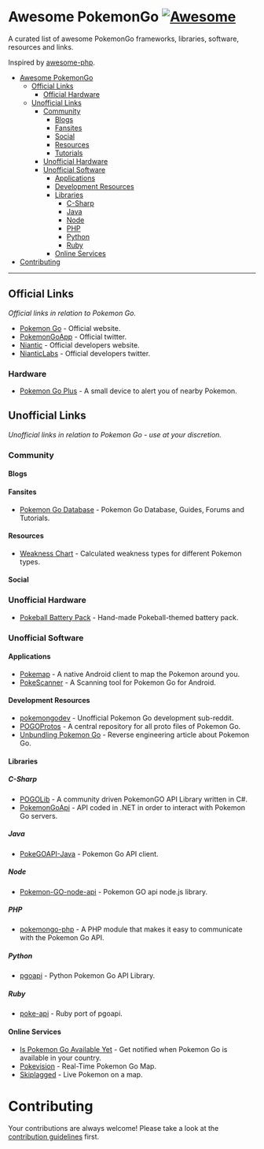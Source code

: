 # Awesome PokemonGo [![Awesome](https://cdn.rawgit.com/sindresorhus/awesome/d7305f38d29fed78fa85652e3a63e154dd8e8829/media/badge.svg)](https://github.com/sindresorhus/awesome)

A curated list of awesome PokemonGo frameworks, libraries, software, resources and links.

Inspired by [awesome-php](https://github.com/ziadoz/awesome-php).

- [Awesome PokemonGo](#awesome-pokemongo)
    - [Official Links](#official-links)
      - [Official Hardware](#official-hardware)
    - [Unofficial Links](#unofficial-links)
      - [Community](#community)
        - [Blogs](#blogs)
        - [Fansites](#fansites)
        - [Social](#social)
        - [Resources](#resources)
        - [Tutorials](#tutorials)
      - [Unofficial Hardware](#unofficial-hardware)
      - [Unofficial Software](#unofficial-software)
        - [Applications](#applicatons)
        - [Development Resources](#development-resources)
        - [Libraries](#libraries)
          - [C-Sharp](#c-sharp)
          - [Java](#java)
          - [Node](#node)
          - [PHP](#php)
          - [Python](#python)
          - [Ruby](#ruby)
        - [Online Services](#online-services)
- [Contributing](#contributing)

- - -

## Official Links

*Official links in relation to Pokemon Go.*

* [Pokemon Go](http://www.pokemongo.com/) - Official website.
* [PokemonGoApp](https://twitter.com/PokemonGoApp) - Official twitter.
* [Niantic](https://nianticlabs.com/) - Official developers website.
* [NianticLabs](https://twitter.com/NianticLabs) - Official developers twitter.

### Hardware

* [Pokemon Go Plus](http://www.pokemongo.com/pokemon-go-plus/) - A small device to alert you of nearby Pokemon.


## Unofficial Links

*Unofficial links in relation to Pokemon Go - use at your discretion.*

### Community

#### Blogs

#### Fansites

* [Pokemon Go Database](http://pokemongo.gamepress.gg/) - Pokemon Go Database, Guides, Forums and Tutorials.

#### Resources

* [Weakness Chart](https://i.redd.it/oy7lrixl8r9x.png) - Calculated weakness types for different Pokemon types.

#### Social



### Unofficial Hardware

* [Pokeball Battery Pack](https://www.etsy.com/listing/466681155/hand-made-pokeball-themed-battery-pack) - Hand-made Pokeball-themed battery pack.

### Unofficial Software

#### Applications

* [Pokemap](https://github.com/BrianEstrada/PokeScanner) - A native Android client to map the Pokemon around you.
* [PokeScanner](https://github.com/omkarmoghe/Pokemap) - A Scanning tool for Pokemon Go for Android.

#### Development Resources

* [pokemongodev](https://www.reddit.com/r/pokemongodev) - Unofficial Pokemon Go development sub-reddit.
* [POGOProtos](https://github.com/AeonLucid/POGOProtos) - A central repository for all proto files of Pokemon Go.
* [Unbundling Pokemon Go](https://applidium.com/en/news/unbundling_pokemon_go/) - Reverse engineering article about Pokemon Go.

#### Libraries

##### C-Sharp

* [POGOLib](https://github.com/AeonLucid/POGOLib) - A community driven PokemonGO API Library written in C#.
* [PokemonGoApi](https://github.com/ernilos/PokemonGoApi) - API coded in .NET in order to interact with Pokemon Go servers.

##### Java

* [PokeGOAPI-Java](https://github.com/Grover-c13/PokeGOAPI-Java) - Pokemon Go API client.

##### Node

* [Pokemon-GO-node-api](https://github.com/Armax/Pokemon-GO-node-api) - Pokemon GO api node.js library.

##### PHP

* [pokemongo-php](https://github.com/skiplagged/pokemongo-php) - A PHP module that makes it easy to communicate with the Pokemon Go API.

##### Python

* [pgoapi](https://github.com/tejado/pgoapi) - Python Pokemon Go API Library.

##### Ruby

* [poke-api](https://github.com/nabeelamjad/poke-api) - Ruby port of pgoapi.

#### Online Services

* [Is Pokemon Go Available Yet](https://www.ispokemongoavailableyet.com) - Get notified when Pokemon Go is available in your country.
* [Pokevision](https://pokevision.com/) - Real-Time Pokemon Go Map.
* [Skiplagged](https://skiplagged.com/pokemon) - Live Pokemon on a map.


# Contributing

Your contributions are always welcome! Please take a look at the [contribution guidelines](https://github.com/keyphact/awesome-pokemongo/blob/master/CONTRIBUTING.md) first.
